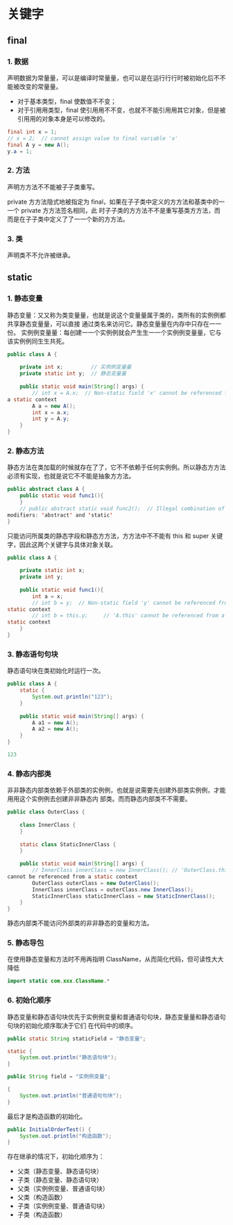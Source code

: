 # 关键字

## final

### 1. 数据  
声明数据为常量量，可以是编译时常量量，也可以是在运⾏行行时被初始化后不不能被改变的常量量。
- 对于基本类型，final 使数值不不变；
- 对于引⽤用类型，final 使引⽤用不不变，也就不不能引⽤用其它对象，但是被引⽤用的对象本身是可以修改的。
```java
final int x = 1;
// x = 2;  // cannot assign value to final variable 'x'
final A y = new A();
y.a = 1;
```

### 2. 方法

声明⽅方法不不能被⼦子类重写。


private ⽅方法隐式地被指定为 final，如果在⼦子类中定义的⽅方法和基类中的⼀一个 private ⽅方法签名相同，此
时⼦子类的⽅方法不不是重写基类⽅方法，⽽而是在⼦子类中定义了了⼀一个新的⽅方法。

### 3. 类  
声明类不不允许被继承。

## static

### 1. 静态变量  
静态变量：⼜又称为类变量量，也就是说这个变量量属于类的，类所有的实例例都共享静态变量量，可以直接
通过类名来访问它。静态变量量在内存中只存在⼀一份。
实例例变量量：每创建⼀一个实例例就会产⽣生⼀一个实例例变量量，它与该实例例同⽣生共死。

```java
public class A {
 
    private int x;         // 实例例变量量
    private static int y;  // 静态变量量
 
    public static void main(String[] args) {
        // int x = A.x;  // Non-static field 'x' cannot be referenced from 
a static context
        A a = new A();
        int x = a.x;
        int y = A.y;
    }
}
```

### 2. 静态⽅法  
静态⽅法在类加载的时候就存在了了，它不不依赖于任何实例例。所以静态⽅方法必须有实现，也就是说它不不能是抽象⽅方法。

```java
public abstract class A {
    public static void func1(){
    }
    // public abstract static void func2();  // Illegal combination of 
modifiers: 'abstract' and 'static'
}
```

只能访问所属类的静态字段和静态⽅方法，⽅方法中不不能有 this 和 super 关键字，因此这两个关键字与具体对象关联。

```java
public class A {
 
    private static int x;
    private int y;
 
    public static void func1(){
        int a = x;
        // int b = y;  // Non-static field 'y' cannot be referenced from a 
static context
        // int b = this.y;     // 'A.this' cannot be referenced from a 
static context
    }
}
```

### 3. 静态语句句块 

静态语句块在类初始化时运⾏一次。

```java
public class A {
    static {
        System.out.println("123");
    }
 
    public static void main(String[] args) {
        A a1 = new A();
        A a2 = new A();
    }
}
```
```java
123
```

### 4. 静态内部类 

⾮非静态内部类依赖于外部类的实例例，也就是说需要先创建外部类实例例，才能⽤用这个实例例去创建⾮非静态内
部类。⽽而静态内部类不不需要。

```java
public class OuterClass {
 
    class InnerClass {
    }
 
    static class StaticInnerClass {
    }
 
    public static void main(String[] args) {
        // InnerClass innerClass = new InnerClass(); // 'OuterClass.this' 
cannot be referenced from a static context
        OuterClass outerClass = new OuterClass();
        InnerClass innerClass = outerClass.new InnerClass();
        StaticInnerClass staticInnerClass = new StaticInnerClass();
    }
}
```
静态内部类不能访问外部类的⾮非静态的变量和⽅法。

### 5. 静态导包 

在使用静态变量和⽅法时不⽤再指明 ClassName，从而简化代码，但可读性⼤大降低

```java
import static com.xxx.ClassName.*
```

### 6. 初始化顺序 

静态变量和静态语句块优先于实例例变量和普通语句句块，静态变量量和静态语句句块的初始化顺序取决于它们
在代码中的顺序。

```java
public static String staticField = "静态变量";
```
```java
static {
    System.out.println("静态语句块");
}
```
```java
public String field = "实例例变量";
```
```java
{
    System.out.println("普通语句句块");
}
```

最后才是构造函数的初始化。

```java
public InitialOrderTest() {
    System.out.println("构造函数");
}
```

存在继承的情况下，初始化顺序为：

- 父类（静态变量、静态语句块）
- 子类（静态变量、静态语句块）
- 父类（实例例变量、普通语句块）
- 父类（构造函数）
- 子类（实例例变量、普通语句块）
- 子类（构造函数）
